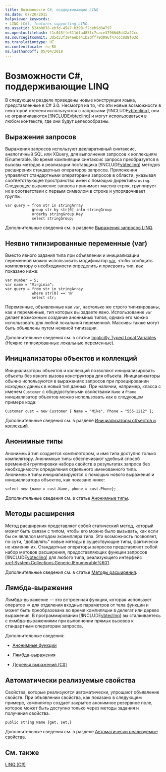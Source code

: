 ```yaml
---
title: Возможности C#, поддерживающие LINQ
ms.date: 07/20/2015
helpviewer_keywords:
- LINQ [C#], features supporting LINQ
ms.assetid: 524b0078-ebfd-45a7-b390-f2ceb9d84797
ms.openlocfilehash: f1c045ffe311dfad851c7cace37966d8d42a22cc
ms.sourcegitcommit: 3d5d33f384eeba41b2dff79d096f47ccc8d8f03d
ms.translationtype: HT
ms.contentlocale: ru-RU
ms.lasthandoff: 05/04/2018
---
```

# <a name="c-features-that-support-linq"></a>Возможности C#, поддерживающие LINQ
В следующем разделе приведены новые конструкции языка, представленные в C# 3.0. Несмотря на то, что эти новые возможности в некоторой степени используются с запросами [!INCLUDE[vbteclinq](~/includes/vbteclinq-md.md)], они не ограничиваются [!INCLUDE[vbteclinq](~/includes/vbteclinq-md.md)] и могут использоваться в любом контексте, где они будут целесообразны.  
  
## <a name="query-expressions"></a>Выражения запросов  
 Выражения запросов используют декларативный синтаксис, аналогичный SQL или XQuery, для выполнения запросов к коллекциям IEnumerable. Во время компиляции синтаксис запроса преобразуется в вызовы методов к реализации поставщика [!INCLUDE[vbteclinq](~/includes/vbteclinq-md.md)] методов расширения стандартных операторов запросов. Приложения управляют стандартными операторами запросов в области, указывая соответствующее пространство имен с помощью директивы `using`. Следующее выражение запроса принимает массив строк, группирует их в соответствии с первым символом в строке и упорядочивает группы.  
  
```  
var query = from str in stringArray  
            group str by str[0] into stringGroup  
            orderby stringGroup.Key  
            select stringGroup;  
```  
  
 Дополнительные сведения см. в разделе [Выражения запросов LINQ](../../../../csharp/programming-guide/linq-query-expressions/index.md).  
  
## <a name="implicitly-typed-variables-var"></a>Неявно типизированные переменные (var)  
 Вместо явного задания типа при объявлении и инициализации переменной можно использовать модификатор [var](../../../../csharp/language-reference/keywords/var.md), чтобы сообщить компилятору о необходимости определить и присвоить тип, как показано ниже:  
  
```  
var number = 5;  
var name = "Virginia";  
var query = from str in stringArray  
            where str[0] == 'm'  
            select str;  
```  
  
 Переменные, объявленные как `var`, настолько же строго типизированы, как и переменные, тип которых вы задаете явно. Использование `var` делает возможным создание анонимных типов, однако его можно использовать для любой локальной переменной. Массивы также могут быть объявлены путем неявной типизации.  
  
 Дополнительные сведения см. в статье [Implicitly Typed Local Variables](../../../../csharp/programming-guide/classes-and-structs/implicitly-typed-local-variables.md) (Неявно типизированные локальные переменные).  
  
## <a name="object-and-collection-initializers"></a>Инициализаторы объектов и коллекций  
 Инициализаторы объектов и коллекций позволяют инициализировать объекты без явного вызова конструктора для объекта. Инициализаторы обычно используются в выражениях запросов при проецировании исходных данных в новый тип данных. При наличии, например, класса с именем `Customer` с общедоступными свойствами `Name` и `Phone` инициализатор объектов можно использовать как в следующем примере кода:  
  
```  
Customer cust = new Customer { Name = "Mike", Phone = "555-1212" };  
```  
  
 Дополнительные сведения см. в разделе [Инициализаторы объектов и коллекций](../../../../csharp/programming-guide/classes-and-structs/object-and-collection-initializers.md).  
  
## <a name="anonymous-types"></a>Анонимные типы  
 Анонимный тип создается компилятором, и имя типа доступно только компилятору. Анонимные типы обеспечивают удобный способ временной группировки набора свойств в результатах запроса без необходимости определения отдельного именованного типа. Анонимные типы инициализируются с помощью нового выражения и инициализатора объектов, как показано ниже:  
  
```  
select new {name = cust.Name, phone = cust.Phone};  
```  
  
 Дополнительные сведения см. в статье [Анонимные типы](../../../../csharp/programming-guide/classes-and-structs/anonymous-types.md).  
  
## <a name="extension-methods"></a>Методы расширения  
 Метод расширения представляет собой статический метод, который может быть связан с типом, чтобы его можно было вызывать, как если бы он являлся методом экземпляра типа. Эта возможность позволяет, по сути, "добавлять" новые методы в существующие типы, фактически не изменяя их. Стандартные операторы запросов представляют собой набор методов расширения, предоставляющих функции запросов [!INCLUDE[vbteclinq](~/includes/vbteclinq-md.md)] для любого типа, реализующего интерфейс <xref:System.Collections.Generic.IEnumerable%601>.  
  
 Дополнительные сведения см. в статье [Методы расширения](../../../../csharp/programming-guide/classes-and-structs/extension-methods.md).  
  
## <a name="lambda-expressions"></a>Лямбда-выражения  
 Лямбда-выражение — это встроенная функция, которая использует оператор => для отделения входных параметров от тела функции и может быть преобразована во время компиляции в делегат или дерево выражения. В программировании [!INCLUDE[vbteclinq](~/includes/vbteclinq-md.md)] вы сталкиваетесь с лямбда-выражениями при выполнении прямых вызовов к стандартным операторам запросов.  
  
 Дополнительные сведения:  
  
-   [Анонимные функции](../../../../csharp/programming-guide/statements-expressions-operators/anonymous-functions.md)  
  
-   [Лямбда-выражения](../../../../csharp/programming-guide/statements-expressions-operators/lambda-expressions.md)  
  
-   [Деревья выражений (C#)](../../../../csharp/programming-guide/concepts/expression-trees/index.md)  
  
## <a name="auto-implemented-properties"></a>Автоматически реализуемые свойства  
 Свойства, которые реализуются автоматически, упрощают объявление свойств. При объявлении свойства, как показано в следующем примере, компилятор создает закрытое анонимное резервное поле, которое может быть доступно только через методы задания и получения свойства.  
  
```  
public string Name {get; set;}  
```  
  
 Дополнительные сведения см. в разделе [Автоматически реализуемые свойства](../../../../csharp/programming-guide/classes-and-structs/auto-implemented-properties.md).  
  
## <a name="see-also"></a>См. также  
 [LINQ (C#)](../../../../csharp/programming-guide/concepts/linq/index.md)
